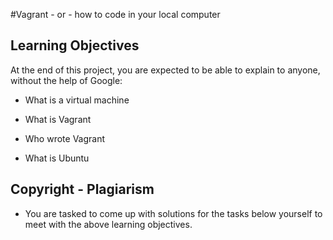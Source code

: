 #Vagrant - or - how to code in your local computer

## Learning Objectives
At the end of this project, you are expected to be able to explain to anyone, without the help of Google:

* What is a virtual machine

* What is Vagrant

* Who wrote Vagrant

* What is Ubuntu

## Copyright - Plagiarism

* You are tasked to come up with solutions for the tasks below yourself to meet with the above learning objectives.
